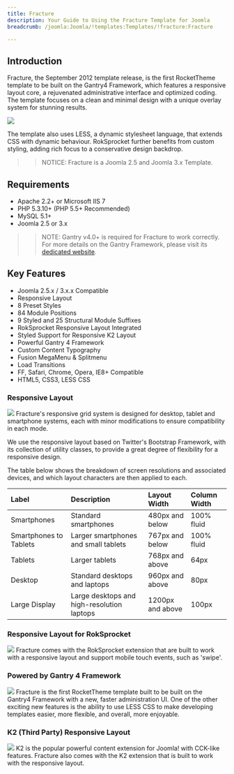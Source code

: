 ```yaml
---
title: Fracture
description: Your Guide to Using the Fracture Template for Joomla
breadcrumb: /joomla:Joomla/!templates:Templates/!fracture:Fracture

---
```


Introduction
-----
Fracture, the September 2012 template release, is the first RocketTheme template to be built on the Gantry4 Framework, which features a responsive layout core, a rejuvenated administrative interface and optimized coding. The template focuses on a clean and minimal design with a unique overlay system for stunning results.

![][fracture]

The template also uses LESS, a dynamic stylesheet language, that extends CSS with dynamic behaviour. RokSprocket further benefits from custom styling, adding rich focus to a conservative design backdrop.

>> NOTICE: Fracture is a Joomla 2.5 and Joomla 3.x Template.

Requirements
-----
* Apache 2.2+ or Microsoft IIS 7
* PHP 5.3.10+ (PHP 5.5+ Recommended)
* MySQL 5.1+
* Joomla 2.5 or 3.x

>> NOTE: Gantry v4.0+ is required for Fracture to work correctly. For more details on the Gantry Framework, please visit its [dedicated website](http://gantry.org).

Key Features
-----
* Joomla 2.5.x / 3.x.x Compatible
* Responsive Layout
* 8 Preset Styles
* 84 Module Positions
* 9 Styled and 25 Structural Module Suffixes
* RokSprocket Responsive Layout Integrated
* Styled Support for Responsive K2 Layout
* Powerful Gantry 4 Framework
* Custom Content Typography
* Fusion MegaMenu & Splitmenu
* Load Transitions
* FF, Safari, Chrome, Opera, IE8+ Compatible
* HTML5, CSS3, LESS CSS

### Responsive Layout
![][responsive]
Fracture's responsive grid system is designed for desktop, tablet and smartphone systems, each with minor modifications to ensure compatibility in each mode.

We use the responsive layout based on Twitter's Bootstrap Framework, with its collection of utility classes, to provide a great degree of flexibility for a responsive design.

The table below shows the breakdown of screen resolutions and associated devices, and which layout characters are then applied to each.

| Label                  | Description                                | Layout Width     | Column Width |  
| :--------------------- | :----------------------------------------- | :--------------- | :----------- |  
| Smartphones            | Standard smartphones                       | 480px and below  | 100% fluid   |  
| Smartphones to Tablets | Larger smartphones and small tablets       | 767px and below  | 100% fluid   |  
| Tablets                | Larger tablets                             | 768px and above  | 64px         |  
| Desktop                | Standard desktops and laptops              | 960px and above  | 80px         |  
| Large Display          | Large desktops and high-resolution laptops | 1200px and above | 100px        | 

### Responsive Layout for RokSprocket
![][roksprocket]
Fracture comes with the RokSprocket extension that are built to work with a responsive layout and support mobile touch events, such as 'swipe'.

### Powered by Gantry 4 Framework
![][gantry4]
Fracture is the first RocketTheme template built to be built on the Gantry4 Framework with a new, faster administration UI. One of the other exciting new features is the ability to use LESS CSS to make developing templates easier, more flexible, and overall, more enjoyable.

### K2 (Third Party) Responsive Layout
![][k2]
K2 is the popular powerful content extension for Joomla! with CCK-like features. Fracture also comes with the K2 extension that is built to work with the responsive layout.

[gantry]: http://gantry.org
[fracture]: assets/fracture2.jpeg
[responsive]: assets/responsive.jpg
[roksprocket]: assets/roksprocket.jpg
[filezilla]: https://filezilla-project.org
[launcher]: ../../start/rocketlauncher.md
[gantry4]: assets/gantry4.jpg
[k2]: assets/k2.jpg